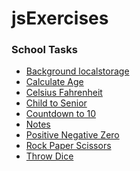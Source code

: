 # jsExercises

### School Tasks

- <a href="https://woifey.github.io/jsExercises/bgLocalStorage/dist/" target="_blank">Background localstorage</a>
- <a href="https://woifey.github.io/jsExercises/calculateAge/" target="_blank">Calculate Age</a>
- <a href="https://woifey.github.io/jsExercises/celsiusFahrenheit/" target="_blank">Celsius Fahrenheit</a>
- <a href="https://woifey.github.io/jsExercises/childToSenior/" target="_blank">Child to Senior</a>
- <a href="https://woifey.github.io/jsExercises/countdownFrom10/" target="_blank">Countdown to 10</a>
- <a href="https://woifey.github.io/jsExercises/notes/" target="_blank">Notes</a>
- <a href="https://woifey.github.io/jsExercises/positiveNegativeZero/" target="_blank">Positive Negative Zero</a>
- <a href="https://woifey.github.io/jsExercises/rockPaperScissors/" target="_blank">Rock Paper Scissors</a>
- <a href="https://woifey.github.io/jsExercises/throwDice/" target="_blank">Throw Dice</a>
